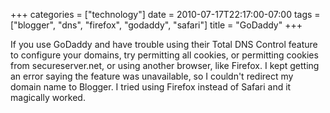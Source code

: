 +++
categories = ["technology"]
date = 2010-07-17T22:17:00-07:00
tags = ["blogger", "dns", "firefox", "godaddy", "safari"]
title = "GoDaddy"
+++

If you use GoDaddy and have trouble using their Total DNS Control feature to configure your domains, try permitting all cookies, or permitting cookies from secureserver.net, or using another browser, like Firefox. I kept getting an error saying the feature was unavailable, so I couldn't redirect my domain name to Blogger. I tried using Firefox instead of Safari and it magically worked.
